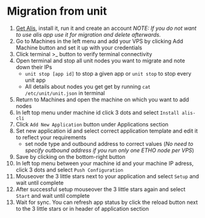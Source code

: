 # Migration from unit
1. [Get Alis](https://github.com/cryon-io/alis/releases/tag/0.0.4), install it, run it and create an account
*NOTE: If you do not want to use alis app use it for migration and delete afterwards.*
2. Go to Machines in the left menu and add your VPS by clicking Add Machine button and set it up with your credentials
3. Click terminal >_ button to verify terminal connectivity
4. Open terminal and stop all unit nodes you want to migrate and note down their IPs
    - `unit stop [app id]` to stop a given app or `unit stop` to stop every unit app
    - All details about nodes you get get by running `cat /etc/unit/unit.json` in terminal
5. Return to Machines and open the machine on which you want to add nodes
6. In left top menu under machine id click 3 dots and select `Install alis-cli`
7. Click `Add New Application` button under Applications section
8. Set new application id and select correct application template and edit it to reflect your requirements
    - set node type and outbound address to correct values (*No need to specify outbound address if you run only one ETHO node per VPS*)
9. Save by clicking on the bottom-right button
10. In left top menu between your machine id and your machine IP adress, click 3 dots and select `Push Configuration`
11. Mouseover the 3 little stars next to your application and select `Setup` and wait until complete
12. After successful setup mouseover the 3 little stars again and select `Start` and wait until complete
14. Wait for sync. You can refresh app status by click the reload button next to the 3 little stars or in header of application section